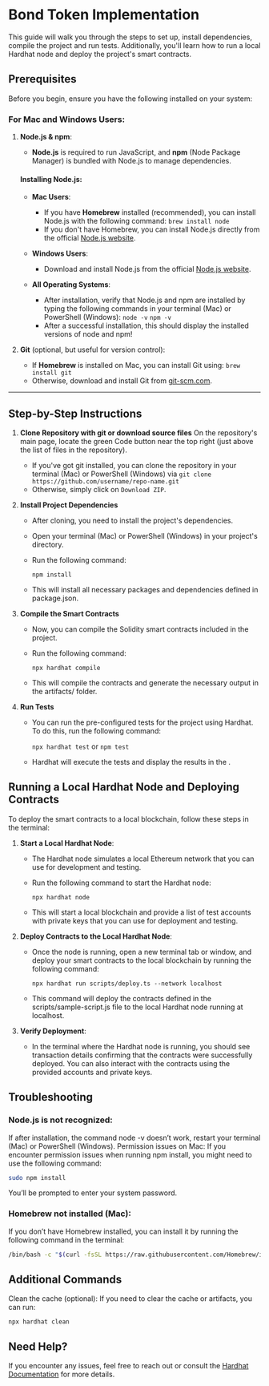 # Bond Token Implementation

This guide will walk you through the steps to set up, install dependencies, compile the project and run tests. Additionally, you'll learn how to run a local Hardhat node and deploy the project's smart contracts.

## Prerequisites

Before you begin, ensure you have the following installed on your system:

### For Mac and Windows Users:

1. **Node.js & npm**:
   - **Node.js** is required to run JavaScript, and **npm** (Node Package Manager) is bundled with Node.js to manage dependencies.
   
   #### Installing Node.js:

   - **Mac Users**:
     - If you have **Homebrew** installed (recommended), you can install Node.js with the following command:
       `brew install node`
     - If you don't have Homebrew, you can install Node.js directly from the official [Node.js website](https://nodejs.org/).

   - **Windows Users**:
     - Download and install Node.js from the official [Node.js website](https://nodejs.org/).

   - **All Operating Systems**:
     - After installation, verify that Node.js and npm are installed by typing the following commands in your terminal (Mac) or PowerShell (Windows):
      `node -v`
      `npm -v`
     - After a successful installation, this should display the installed versions of node and npm!


2. **Git** (optional, but useful for version control):
   - If **Homebrew** is installed on Mac, you can install Git using:
     `brew install git`
   - Otherwise, download and install Git from [git-scm.com](https://git-scm.com/).

---

## Step-by-Step Instructions

1. **Clone Repository with git or download source files**
     On the repository's main page, locate the green Code button near the top right (just above the list of files in the repository).
      - If you've got git installed, you can clone the repository in your terminal (Mac) or PowerShell (Windows) via `git clone https://github.com/username/repo-name.git`
      - Otherwise, simply click on `Download ZIP`.

3. **Install Project Dependencies**
   - After cloning, you need to install the project's dependencies.
   - Open your terminal (Mac) or PowerShell (Windows) in your project's directory.
   - Run the following command:

     `npm install`

   - This will install all necessary packages and dependencies defined in package.json.

4. **Compile the Smart Contracts**
   - Now, you can compile the Solidity smart contracts included in the project.

   - Run the following command:

     `npx hardhat compile`

   - This will compile the contracts and generate the necessary output in the artifacts/ folder.

5. **Run Tests**
   - You can run the pre-configured tests for the project using Hardhat. To do this, run the following command:

     `npx hardhat test` or `npm test`

   - Hardhat will execute the tests and display the results in the .

## Running a Local Hardhat Node and Deploying Contracts

To deploy the smart contracts to a local blockchain, follow these steps in the terminal:

1. **Start a Local Hardhat Node**:
    - The Hardhat node simulates a local Ethereum network that you can use for development and testing.
    - Run the following command to start the Hardhat node:
  
      `npx hardhat node`
    
    - This will start a local blockchain and provide a list of test accounts with private keys that you can use for deployment and testing.


2. **Deploy Contracts to the Local Hardhat Node**:
    - Once the node is running, open a new terminal tab or window, and deploy your smart contracts to the local blockchain by running the following command:

      `npx hardhat run scripts/deploy.ts --network localhost`

    - This command will deploy the contracts defined in the scripts/sample-script.js file to the local Hardhat node running at localhost.

3. **Verify Deployment**:
    - In the terminal where the Hardhat node is running, you should see transaction details confirming that the contracts were successfully deployed. You can also interact with the contracts using the provided accounts and private keys.

## Troubleshooting

### Node.js is not recognized: 

If after installation, the command node -v doesn’t work, restart your terminal (Mac) or PowerShell (Windows).
Permission issues on Mac: If you encounter permission issues when running npm install, you might need to use the following command:

```bash
sudo npm install
```
You’ll be prompted to enter your system password.

### Homebrew not installed (Mac): 
  
If you don’t have Homebrew installed, you can install it by running the following command in the terminal:

```bash
/bin/bash -c "$(curl -fsSL https://raw.githubusercontent.com/Homebrew/install/HEAD/install.sh)"
```

## Additional Commands

Clean the cache (optional): If you need to clear the cache or artifacts, you can run:

`npx hardhat clean`

## Need Help?

If you encounter any issues, feel free to reach out or consult the [Hardhat Documentation](https://hardhat.org/getting-started/) for more details.
